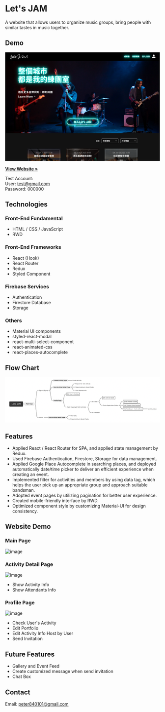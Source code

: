 # Let's JAM

A website that allows users to organize music groups, bring people with similar tastes in music together.

## Demo

![image](./README/main-page-2.png)

<a href="https://personalproject-33263.web.app/"><strong>View Website »</strong></a>

Test Account:<br>
User: test@gmail.com<br>
Password: 000000

## Technologies

### Front-End Fundamental

- HTML / CSS / JavaScript
- RWD

### Front-End Frameworks

- React (Hook)
- React Router
- Redux
- Styled Component

### Firebase Services

- Authentication
- Firestore Database
- Storage

### Others

- Material UI components
- styled-react-modal
- react-multi-select-component
- react-animated-css
- react-places-autocomplete

## Flow Chart

![image](./README/user-flow-chart.png)

## Features

- Applied React / React Router for SPA, and applied state management by Redux.
- Used Firebase Authentication, Firestore, Storage for data management.
- Applied Google Place Autocomplete in searching places, and deployed automatically date/time picker to deliver an efficient experience when creating an event.
- Implemented filter for activities and members by using data tag, which helps the user pick up an appropriate group and approach suitable bandsman.
- Adopted event pages by utilizing pagination for better user experience.
- Created mobile-friendly interface by RWD.
- Optimized component style by customizing Material-UI for design consistency.

## Website Demo

### Main Page

![image](./README/main-10fps-33.gif)

### Activity Detail Page

![image](./README/detail-10fps-33.gif)

- Show Activity Info
- Show Attendants Info

### Profile Page

![image](./README/profile-10fps-50.gif)

- Check User's Activity
- Edit Portfolio
- Edit Activity Info Host by User
- Send Invitation

## Future Features

- Gallery and Event Feed
- Create customized message when send invitation
- Chat Box

## Contact

Email: peter840101@gmail.com
